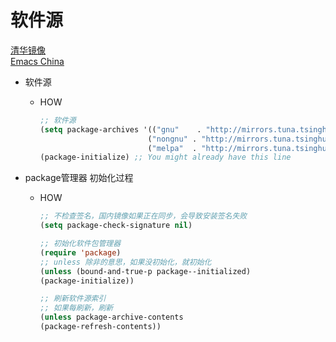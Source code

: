 # 软件源

[清华镜像](https://mirrors.tuna.tsinghua.edu.cn/help/elpa/)\
[Emacs China](https://elpamirror.emacs-china.org/)

* 软件源
  * HOW

    ``` lisp
    ;; 软件源
    (setq package-archives '(("gnu"    . "http://mirrors.tuna.tsinghua.edu.cn/elpa/gnu/")
                            ("nongnu" . "http://mirrors.tuna.tsinghua.edu.cn/elpa/nongnu/")
                            ("melpa"  . "http://mirrors.tuna.tsinghua.edu.cn/elpa/melpa/")))
    (package-initialize) ;; You might already have this line
    ```

* package管理器 初始化过程
  * HOW

    ``` lisp
    ;; 不检查签名，国内镜像如果正在同步，会导致安装签名失败
    (setq package-check-signature nil) 

    ;; 初始化软件包管理器
    (require 'package)
    ;; unless 除非的意思，如果没初始化，就初始化
    (unless (bound-and-true-p package--initialized)
    (package-initialize))

    ;; 刷新软件源索引
    ;; 如果每刷新，刷新
    (unless package-archive-contents
    (package-refresh-contents))
    ```
